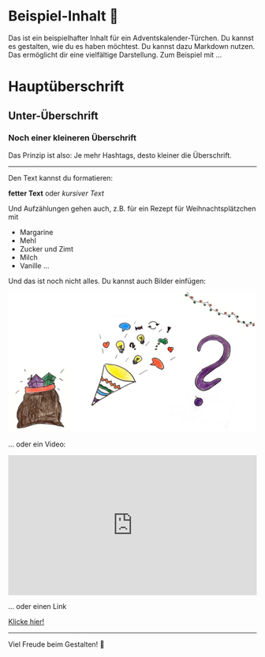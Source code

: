 # Beispiel-Inhalt 🎅

Das ist ein beispielhafter Inhalt für ein Adventskalender-Türchen. Du kannst es gestalten, wie du es haben möchtest. Du kannst dazu Markdown nutzen. Das ermöglicht dir eine vielfältige Darstellung. Zum Beispiel mit ...

# Hauptüberschrift

## Unter-Überschrift

### Noch einer kleineren Überschrift

Das Prinzip ist also: Je mehr Hashtags, desto kleiner die Überschrift.

---

Den Text kannst du formatieren:

**fetter Text** oder *kursiver Text* 

Und Aufzählungen gehen auch, z.B. für ein Rezept für Weihnachtsplätzchen mit 
* Margarine
* Mehl
* Zucker und Zimt
* Milch
* Vanille ...

Und das ist noch nicht alles. Du kannst auch Bilder einfügen:

![Kritzelbild](bilder/kritzelbild.jpg)

... oder ein Video:

<style>.embed-container { position: relative; padding-bottom: 56.25%; height: 0; overflow: hidden; max-width: 100%; } .embed-container iframe, .embed-container object, .embed-container embed { position: absolute; top: 0; left: 0; width: 100%; height: 100%; }</style><div class='embed-container'><iframe src='https://www.youtube.com/embed/QQeiiWgErK8' frameborder='0' allowfullscreen></iframe></div>

... oder einen Link

[Klicke hier!](https://ebildungslabor.de)

---

Viel Freude beim Gestalten! 🎄


